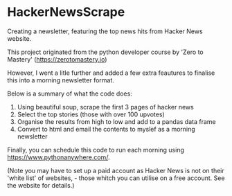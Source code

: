 # HackerNewsScrape

Creating a newsletter, featuring the top news hits from Hacker News website.

This project originated from the python developer course by 'Zero to Mastery' (https://zerotomastery.io)

However, I went a litle further and added a few extra feautures to finalise this into a morning newsletter format.

Below is a summary of what the code does:

1. Using beautiful soup, scrape the first 3 pages of hacker news
2. Select the top stories (those with over 100 upvotes)
3. Organise the results from high to low and add to a pandas data frame
4. Convert to html and email the contents to myslef as a morning newsletter

Finally, you can schedule this code to run each morning using https://www.pythonanywhere.com/.

(Note you may have to set up a paid account as Hacker News is not on their 'white list' of websites, - those whitch you can utilise on a free account. See the website for details.) 
